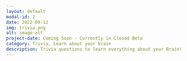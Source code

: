 ```yaml
---
layout: default
modal-id: 2
date: 2022-09-12
img: trivia.png
alt: image-alt
project-date: Coming Soon - Currently in Closed Beta
category: Trivia, Learn about your brain
description: Trivia questions to learn everything about your Brain! 
---
```


